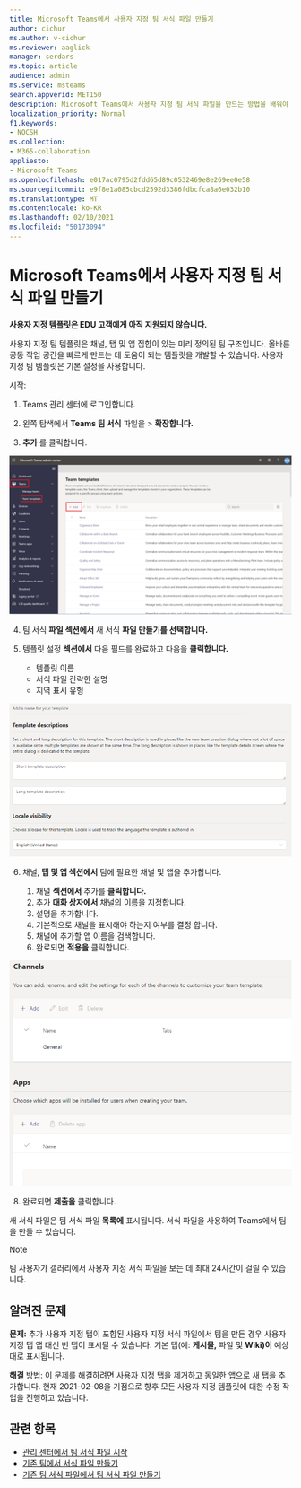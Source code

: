 ```yaml
---
title: Microsoft Teams에서 사용자 지정 팀 서식 파일 만들기
author: cichur
ms.author: v-cichur
ms.reviewer: aaglick
manager: serdars
ms.topic: article
audience: admin
ms.service: msteams
search.appverid: MET150
description: Microsoft Teams에서 사용자 지정 팀 서식 파일을 만드는 방법을 배워야 합니다.
localization_priority: Normal
f1.keywords:
- NOCSH
ms.collection:
- M365-collaboration
appliesto:
- Microsoft Teams
ms.openlocfilehash: e017ac0795d2fdd65d89c0532469e8e269ee0e58
ms.sourcegitcommit: e9f8e1a085cbcd2592d3386fdbcfca8a6e032b10
ms.translationtype: MT
ms.contentlocale: ko-KR
ms.lasthandoff: 02/10/2021
ms.locfileid: "50173094"
---
```

# <a name="create-a-custom-team-template-in-microsoft-teams"></a>Microsoft Teams에서 사용자 지정 팀 서식 파일 만들기

**사용자 지정 템플릿은 EDU 고객에게 아직 지원되지 않습니다.**

사용자 지정 팀 템플릿은 채널, 탭 및 앱 집합이 있는 미리 정의된 팀 구조입니다. 올바른 공동 작업 공간을 빠르게 만드는 데 도움이 되는 템플릿을 개발할 수 있습니다. 사용자 지정 팀 템플릿은 기본 설정을 사용합니다.  

시작:

1. Teams 관리 센터에 로그인합니다.

2. 왼쪽 탐색에서 **Teams 팀 서식** 파일을  >  **확장합니다.**

3. **추가** 를 클릭합니다.

![추가가 강조 표시된 팀 서식 파일 대화 상자의 이미지입니다.](media/team-templates-new.png)

4. 팀 서식 **파일 섹션에서** 새 서식 **파일 만들기를 선택합니다.**

5. 템플릿 설정 **섹션에서** 다음 필드를 완료하고 다음을 **클릭합니다.**
    - 템플릿 이름
    - 서식 파일 간략한 설명
    - 지역 표시 유형  

![팀 템플릿 설정 이름 대화 상자의 이미지입니다.](media/template-add-a-name.png)

6. 채널, **탭 및 앱 섹션에서** 팀에 필요한 채널 및 앱을 추가합니다.

    1. 채널 **섹션에서** 추가를 **클릭합니다.**
    2. 추가 **대화 상자에서** 채널의 이름을 지정합니다.
    3. 설명을 추가합니다.
    4. 기본적으로 채널을 표시해야 하는지 여부를 결정 합니다.
    5. 채널에 추가할 앱 이름을 검색합니다.
    6. 완료되면 **적용을** 클릭합니다.

![팀 템플릿 채널, 탭 및 앱 화면의 이미지입니다.](media/template-channels-tabs-apps.png)

8. 완료되면 **제출을** 클릭합니다.

새 서식 파일은 팀 서식 파일 **목록에** 표시됩니다. 서식 파일을 사용하여 Teams에서 팀을 만들 수 있습니다.

> [!Note]
> 팀 사용자가 갤러리에서 사용자 지정 서식 파일을 보는 데 최대 24시간이 걸릴 수 있습니다.

## <a name="known-issues"></a>알려진 문제 

**문제:** 추가 사용자 지정 탭이 포함된 사용자 지정 서식 파일에서 팀을 만든 경우 사용자 지정 탭 앱 대신 빈 탭이 표시될 수 있습니다. 기본 탭(예:  **게시물,** 파일 및 **Wiki)이** 예상대로 표시됩니다.

**해결** 방법: 이 문제를 해결하려면 사용자 지정 탭을 제거하고 동일한 앱으로 새 탭을 추가합니다. 현재 2021-02-08을 기점으로 향후 모든 사용자 지정 템플릿에 대한 수정 작업을 진행하고 있습니다.

## <a name="related-topics"></a>관련 항목

- [관리 센터에서 팀 서식 파일 시작](get-started-with-teams-templates-in-the-admin-console.md)
- [기존 팀에서 서식 파일 만들기](create-template-from-existing-team.md)
- [기존 팀 서식 파일에서 팀 서식 파일 만들기](create-template-from-existing-template.md)

